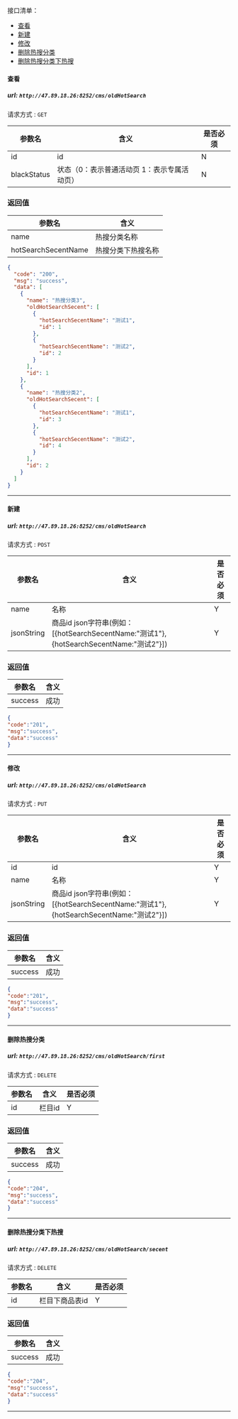 接口清单：
- [查看](#查看)
- [新建](#新建)
- [修改](#修改)
- [删除热搜分类](#删除热搜分类)
- [删除热搜分类下热搜](#删除热搜分类下热搜)


#### 查看

##### url: `http://47.89.18.26:8252/cms/oldHotSearch`
请求方式 : `GET`

参数名    | 含义    | 是否必须
-------|--------|-----
id| id |N
blackStatus| 状态（0：表示普通活动页  1：表示专属活动页） |N

###  返回值

参数名  | 含义
-------------|-------------
name  |热搜分类名称
hotSearchSecentName  |热搜分类下热搜名称
```json
{
  "code": "200",
  "msg": "success",
  "data": [
    {
      "name": "热搜分类3",
      "oldHotSearchSecent": [
        {
          "hotSearchSecentName": "测试1",
          "id": 1
        },
        {
          "hotSearchSecentName": "测试2",
          "id": 2
        }
      ],
      "id": 1
    },
    {
      "name": "热搜分类2",
      "oldHotSearchSecent": [
        {
          "hotSearchSecentName": "测试1",
          "id": 3
        },
        {
          "hotSearchSecentName": "测试2",
          "id": 4
        }
      ],
      "id": 2
    }
  ]
}
```

----------------------------------------

#### 新建

##### url: `http://47.89.18.26:8252/cms/oldHotSearch`
请求方式 : `POST`

参数名    | 含义    | 是否必须
-------|--------|-----
name|名称|Y
jsonString|商品id json字符串(例如：[{hotSearchSecentName:"测试1"},{hotSearchSecentName:"测试2"}])|Y
###  返回值

参数名  | 含义
-------------|-------------
success|成功
```json
{
"code":"201",
"msg":"success",
"data":"success"
}
```

----------------------------------------

#### 修改

##### url: `http://47.89.18.26:8252/cms/oldHotSearch`
请求方式 : `PUT`

参数名    | 含义    | 是否必须
-------|--------|-----
id|id|Y
name|名称|Y
jsonString|商品id json字符串(例如：[{hotSearchSecentName:"测试1"},{hotSearchSecentName:"测试2"}])|Y
###  返回值

参数名  | 含义
-------------|-------------
success|成功
```json
{
"code":"201",
"msg":"success",
"data":"success"
}
```



----------------------------------------
#### 删除热搜分类

##### url: `http://47.89.18.26:8252/cms/oldHotSearch/first`
请求方式 : `DELETE`

参数名    | 含义    | 是否必须
-------|--------|-----
id|栏目id|Y
###  返回值

参数名  | 含义
-------------|-------------
success|成功
```json
{
"code":"204",
"msg":"success",
"data":"success"
}
```
----------------------------------------

#### 删除热搜分类下热搜

##### url: `http://47.89.18.26:8252/cms/oldHotSearch/secent`
请求方式 : `DELETE`

参数名    | 含义    | 是否必须
-------|--------|-----
id|栏目下商品表id|Y
###  返回值

参数名  | 含义
-------------|-------------
success|成功
```json
{
"code":"204",
"msg":"success",
"data":"success"
}
```
----------------------------------------


